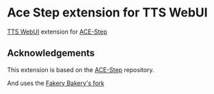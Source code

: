 # Ace Step extension for TTS WebUI
[TTS WebUI](https://github.com/rsxdalv/tts-webui) extension for [ACE-Step](https://github.com/ACE-Step/ACE-Step)

## Acknowledgements
This extension is based on the [ACE-Step](https://github.com/ACE-Step/ACE-Step) repository.

And uses the [Fakery Bakery's fork](https://github.com/fakerybakery/ACE-Step)
